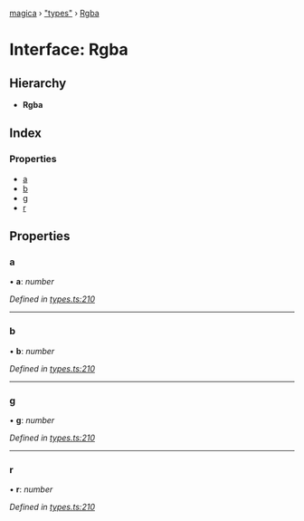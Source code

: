 [magica](../README.md) › ["types"](../modules/_types_.md) › [Rgba](_types_.rgba.md)

# Interface: Rgba

## Hierarchy

* **Rgba**

## Index

### Properties

* [a](_types_.rgba.md#a)
* [b](_types_.rgba.md#b)
* [g](_types_.rgba.md#g)
* [r](_types_.rgba.md#r)

## Properties

###  a

• **a**: *number*

*Defined in [types.ts:210](https://github.com/cancerberoSgx/magica/blob/19bf60b/src/types.ts#L210)*

___

###  b

• **b**: *number*

*Defined in [types.ts:210](https://github.com/cancerberoSgx/magica/blob/19bf60b/src/types.ts#L210)*

___

###  g

• **g**: *number*

*Defined in [types.ts:210](https://github.com/cancerberoSgx/magica/blob/19bf60b/src/types.ts#L210)*

___

###  r

• **r**: *number*

*Defined in [types.ts:210](https://github.com/cancerberoSgx/magica/blob/19bf60b/src/types.ts#L210)*
